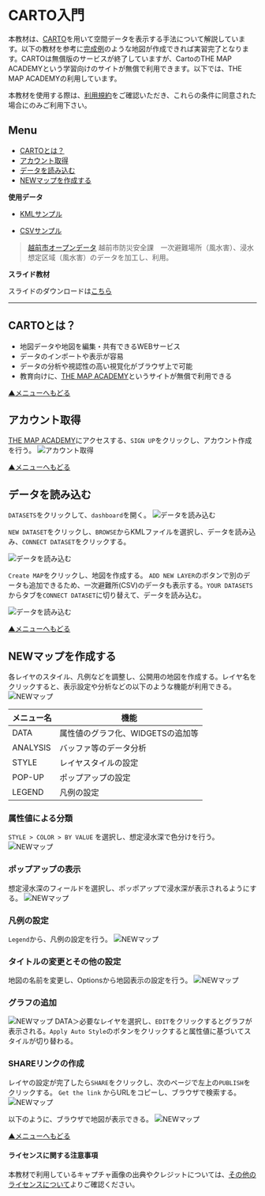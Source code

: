 # CARTO入門
本教材は、[CARTO]を用いて空間データを表示する手法について解説しています。以下の教材を参考に[完成例](https://hyamauchi.carto.com/builder/3fceeb57-188b-4e9c-beca-1c05ad67bb71/embed)のような地図が作成できれば実習完了となります。CARTOは無償版のサービスが終了していますが、CartoのTHE MAP ACADEMYという学習向けのサイトが無償で利用できます。以下では、THE MAP ACADEMYの利用しています。

本教材を使用する際は、[利用規約]をご確認いただき、これらの条件に同意された場合にのみご利用下さい。

[利用規約]:../../../../../master/利用規約.md

**Menu**
------
* [CARTOとは？](#CARTOとは？)
* [アカウント取得](#アカウント取得)
* [データを読み込む](#データを読み込む)
* [NEWマップを作成する](#NEWマップを作成する)


**使用データ**

* [KMLサンプル](https://raw.githubusercontent.com/gis-oer/datasets/master/vector/kml/cesium/flood_assumed_area.kml)

* [CSVサンプル](https://raw.githubusercontent.com/gis-oer/datasets/master/text/carto/refuge.csv)

> [越前市オープンデータ] 越前市防災安全課　一次避難場所（風水害）、浸水想定区域（風水害）のデータを加工し、利用。

[越前市オープンデータ]:http://www.city.echizen.lg.jp/office/010/021/open-data-echizen.html

**スライド教材**

スライドのダウンロードは[こちら](../../../../../raw/master/GISオープン教材/インターネットの活用に関する教材/Carto/Carto.pptx)

--------

## CARTOとは？

- 地図データや地図を編集・共有できるWEBサービス
- データのインポートや表示が容易
- データの分析や視認性の高い視覚化がブラウザ上で可能
- 教育向けに、[THE MAP ACADEMY]というサイトが無償で利用できる

[▲メニューへもどる]

## アカウント取得
[THE MAP ACADEMY]にアクセスする、`SIGN UP`をクリックし、アカウント作成を行う。
![アカウント取得](pic/cartopic_1.png)

[▲メニューへもどる]

## データを読み込む
`DATASETS`をクリックして、`dashboard`を開く。
![データを読み込む](pic/cartopic_2.png)

`NEW DATASET`をクリックし、`BROWSE`からKMLファイルを選択し、データを読み込み、`CONNECT DATASET`をクリックする。

![データを読み込む](pic/cartopic_3.png)

`Create MAP`をクリックし、地図を作成する。
`ADD NEW LAYER`のボタンで別のデータも追加できるため、一次避難所(CSV)のデータも表示する。`YOUR DATASETS`からタブを`CONNECT DATASET`に切り替えて、データを読み込む。

![データを読み込む](pic/cartopic_4.png)

[▲メニューへもどる]

## <a name="NEWマップを作成する"></a>NEWマップを作成する

各レイヤのスタイル、凡例などを調整し、公開用の地図を作成する。レイヤ名をクリックすると、表示設定や分析などの以下のような機能が利用できる。
![NEWマップ](pic/cartopic_7.png)

|メニュー名|機能|
|---|---|
|DATA|属性値のグラフ化、WIDGETSの追加等|
|ANALYSIS|バッファ等のデータ分析|
|STYLE|レイヤスタイルの設定|
|POP-UP|ポップアップの設定|
|LEGEND|凡例の設定|

### 属性値による分類
`STYLE > COLOR > BY VALUE` を選択し、想定浸水深で色分けを行う。
![NEWマップ](pic/cartopic_8.png)

### ポップアップの表示
想定浸水深のフィールドを選択し、ポッポアップで浸水深が表示されるようにする。
![NEWマップ](pic/cartopic_9.png)

### 凡例の設定
`Legend`から、凡例の設定を行う。
![NEWマップ](pic/cartopic_10.png)

### タイトルの変更とその他の設定
地図の名前を変更し、Optionsから地図表示の設定を行う。
![NEWマップ](pic/cartopic_13.png)

### グラフの追加
![NEWマップ](pic/cartopic_11.png)
DATA＞必要なレイヤを選択し、`EDIT`をクリックするとグラフが表示される。`Apply Auto Style`のボタンをクリックすると属性値に基づいてスタイルが切り替わる。

### SHAREリンクの作成
レイヤの設定が完了したら`SHARE`をクリックし、次のページで左上の`PUBLISH`をクリックする。
`Get the link` からURLをコピーし、ブラウザで検索する。
![NEWマップ](pic/cartopic_15.png)

以下のように、ブラウザで地図が表示できる。
![NEWマップ](pic/cartopic_16.png)



[▲メニューへもどる]

#### ライセンスに関する注意事項
本教材で利用しているキャプチャ画像の出典やクレジットについては、[その他のライセンスについて]よりご確認ください。

[その他のライセンスについて]:../../その他のライセンスについて.md
[▲メニューへもどる]:Carto.md#menu
[CARTO]:https://carto.com
[THE MAP ACADEMY]:https://carto.com/academy/
